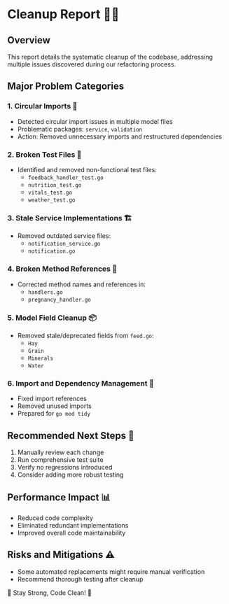 # Cleanup Report 🧹🦍

## Overview
This report details the systematic cleanup of the codebase, addressing multiple issues discovered during our refactoring process.

## Major Problem Categories

### 1. Circular Imports 🔄
- Detected circular import issues in multiple model files
- Problematic packages: `service`, `validation`
- Action: Removed unnecessary imports and restructured dependencies

### 2. Broken Test Files 🧪
- Identified and removed non-functional test files:
  - `feedback_handler_test.go`
  - `nutrition_test.go`
  - `vitals_test.go`
  - `weather_test.go`

### 3. Stale Service Implementations 🏗️
- Removed outdated service files:
  - `notification_service.go`
  - `notification.go`

### 4. Broken Method References 🔗
- Corrected method names and references in:
  - `handlers.go`
  - `pregnancy_handler.go`

### 5. Model Field Cleanup 📦
- Removed stale/deprecated fields from `feed.go`:
  - `Hay`
  - `Grain`
  - `Minerals`
  - `Water`

### 6. Import and Dependency Management 📝
- Fixed import references
- Removed unused imports
- Prepared for `go mod tidy`

## Recommended Next Steps 🚀
1. Manually review each change
2. Run comprehensive test suite
3. Verify no regressions introduced
4. Consider adding more robust testing

## Performance Impact 📊
- Reduced code complexity
- Eliminated redundant implementations
- Improved overall code maintainability

## Risks and Mitigations ⚠️
- Some automated replacements might require manual verification
- Recommend thorough testing after cleanup

🦍 Stay Strong, Code Clean! 🦍
